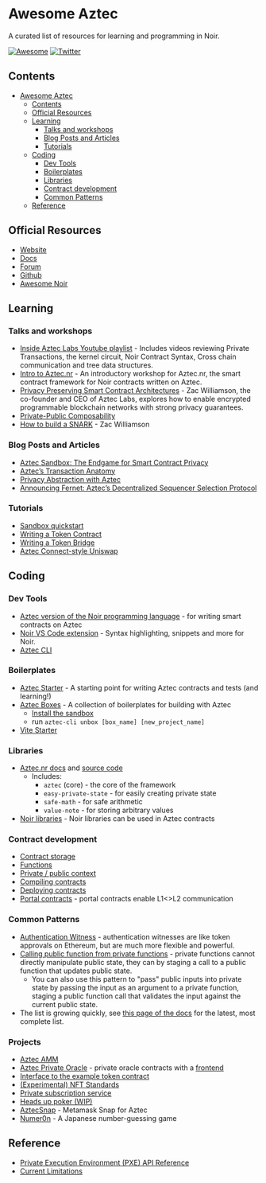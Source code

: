 # Awesome Aztec

A curated list of resources for learning and programming in Noir.

[![Awesome](https://awesome.re/badge-flat.svg)](https://awesome.re)
[![Twitter](https://img.shields.io/twitter/url/https/twitter.com/Aztec.svg?style=social&label=Follow%20%40Aztec)](https://twitter.com/aztecnetwork)

## Contents

- [Awesome Aztec](#awesome-aztec)
  - [Contents](#contents)
  - [Official Resources](#official-resources)
  - [Learning](#learning)
    - [Talks and workshops](#talks-and-workshops)
    - [Blog Posts and Articles](#blog-posts-and-articles)
    - [Tutorials](#tutorials)
  - [Coding](#coding)
    - [Dev Tools](#dev-tools)
    - [Boilerplates](#boilerplates)
    - [Libraries](#libraries)
    - [Contract development](#contract-development)
    - [Common Patterns](#common-patterns)
  - [Reference](#reference)

## Official Resources

- [Website](https://aztec.network/)
- [Docs](https://docs.aztec.network/)
- [Forum](https://discourse.aztec.network/)
- [Github](https://github.com/AztecProtocol)
- [Awesome Noir](https://github.com/noir-lang/awesome-noir/tree/main#benchmarks)

## Learning

### Talks and workshops

- [Inside Aztec Labs Youtube playlist](https://www.youtube.com/playlist?list=PLabpoAlaCBY2-sW1C8UDo16SRaMNFrnt1) - Includes videos reviewing Private Transactions, the kernel circuit, Noir Contract Syntax, Cross chain communication and tree data structures.
- [Intro to Aztec.nr](https://www.youtube.com/watch?v=58YWjQe6Cqs&list=PLabpoAlaCBY0XuHR5q3jKqKGYWbP4fDeU) - An introductory workshop for Aztec.nr, the smart contract framework for Noir contracts written on Aztec.
- [Privacy Preserving Smart Contract Architectures](https://www.youtube.com/watch?v=09nDPDN1ORA) - Zac Williamson, the co-founder and CEO of Aztec Labs, explores how to enable encrypted programmable blockchain networks with strong privacy guarantees. 
- [Private-Public Composability](https://www.youtube.com/watch?v=7Oc0tjdbi70&t=17723s)
- [How to build a SNARK](https://www.youtube.com/watch?v=j6wlamEPKlE) - Zac Williamson

### Blog Posts and Articles

- [Aztec Sandbox: The Endgame for Smart Contract Privacy](https://aztec.network/blog/announcing-aztec-sandbox-the-endgame-for-smart-contract-privacy/)
- [Aztec’s Transaction Anatomy](https://aztec.network/blog/aztecs-transaction-anatomy/)
- [Privacy Abstraction with Aztec](https://aztec.network/blog/privacy-abstraction-with-aztec/)
- [Announcing Fernet: Aztec’s Decentralized Sequencer Selection Protocol](https://medium.com/aztec-protocol/announcing-fernet-aztecs-decentralized-sequencer-selection-protocol-dd06194d572f)

### Tutorials

- [Sandbox quickstart](https://docs.aztec.network/dev_docs/getting_started/quickstart)
- [Writing a Token Contract](https://docs.aztec.network/dev_docs/tutorials/writing_token_contract)
- [Writing a Token Bridge](https://docs.aztec.network/dev_docs/tutorials/token_portal/main)
- [Aztec Connect-style Uniswap](https://docs.aztec.network/dev_docs/tutorials/uniswap/main)

## Coding

### Dev Tools

- [Aztec version of the Noir programming language](https://docs.aztec.network/dev_docs/contracts/main) - for writing smart contracts on Aztec
- [Noir VS Code extension](https://marketplace.visualstudio.com/items?itemName=noir-lang.vscode-noir) - Syntax highlighting, snippets and more for Noir.
- [Aztec CLI](https://docs.aztec.network/dev_docs/cli/main)

### Boilerplates

- [Aztec Starter](https://github.com/AztecProtocol/aztec-starter) - A starting point for writing Aztec contracts and tests (and learning!)
- [Aztec Boxes](https://github.com/AztecProtocol/aztec-packages/tree/master/boxes) - A collection of boilerplates for building with Aztec
  - [Install the sandbox](https://docs.aztec.network/dev_docs/getting_started/quickstart#install-the-sandbox)
  - run `aztec-cli unbox [box_name] [new_project_name]`
- [Vite Starter](https://github.com/puzzlehq/aztec-sandbox-vite-starter)

### Libraries

- [Aztec.nr docs](https://docs.aztec.network/dev_docs/contracts/main) and [source code](https://github.com/AztecProtocol/aztec-packages/tree/master/yarn-project/aztec-nr)
  - Includes:
    - `aztec` (core) - the core of the framework
    - `easy-private-state` - for easily creating private state
    - `safe-math` - for safe arithmetic
    - `value-note` - for storing arbitrary values
- [Noir libraries](https://github.com/noir-lang/awesome-noir/blob/main/README.md#libraries) - Noir libraries can be used in Aztec contracts

### Contract development

- [Contract storage](https://docs.aztec.network/dev_docs/contracts/syntax/storage)
- [Functions](https://docs.aztec.network/dev_docs/contracts/syntax/functions)
- [Private / public context](https://docs.aztec.network/dev_docs/contracts/syntax/context)
- [Compiling contracts](https://docs.aztec.network/dev_docs/contracts/compiling)
- [Deploying contracts](https://docs.aztec.network/dev_docs/contracts/deploying)
- [Portal contracts](https://docs.aztec.network/dev_docs/contracts/portals/main) - portal contracts enable L1<>L2 communication

### Common Patterns

- [Authentication Witness](https://docs.aztec.network/dev_docs/contracts/resources/common_patterns/authwit) - authentication witnesses are like token approvals on Ethereum, but are much more flexible and powerful.
- [Calling public function from private functions](https://docs.aztec.network/dev_docs/contracts/syntax/functions#private---public) - private functions cannot directly manipulate public state, they can by staging a call to a public function that updates public state.
  - You can also use this pattern to "pass" public inputs into private state by passing the input as an argument to a private function, staging a public function call that validates the input against the current public state.
- The list is growing quickly, see [this page of the docs](https://docs.aztec.network/dev_docs/contracts/resources/common_patterns/main) for the latest, most complete list.

### Projects

- [Aztec AMM](https://github.com/olehmisar/aztec-amm)
- [Aztec Private Oracle](https://github.com/defi-wonderland/aztec-private-oracle) - private oracle contracts with a [frontend](https://github.com/defi-wonderland/aztec-private-oracle-app)
- [Interface to the example token contract](https://github.com/defi-wonderland/aztec-token)
- [(Experimental) NFT Standards](https://github.com/resurgencelabs/nft_standards)
- [Private subscription service](https://github.com/resurgencelabs/ikigai_backend)
- [Heads up poker (WIP)](https://github.com/zobront/aztec-poker/)
- [AztecSnap](https://github.com/porco-rosso-j/aztec-snap) - Metamask Snap for Aztec
- [Numer0n](https://github.com/porco-rosso-j/aztec-numer0n) - A Japanese number-guessing game

## Reference

- [Private Execution Environment (PXE) API Reference](https://docs.aztec.network/apis/pxe/interfaces/PXE)
- [Current Limitations](https://docs.aztec.network/dev_docs/limitations/main)
